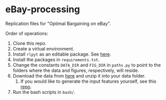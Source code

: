 # eBay-processing
Replication files for "Optimal Bargaining on eBay".

Order of operations:
1. Clone this repo.
2. Create a virtual environment.
3. Install <code>rlpyt</code> as an editable package. See [here](https://github.com/astooke/rlpyt).
4. Install the packages in <code>requirements.txt</code>.
5. Change the constants <code>DATA_DIR</code> and <code>FIG_DIR</code> in <code>paths.py</code> to point to the folders where the data and figures, respectively, will reside.
6. Download the data from [here](https://www.dropbox.com/s/bntba3fd0miissy/eBay.7z?dl=0) and unzip it into your data folder.
   1. If you would like to generate the input features yourself, see this [repo](https://github.com/etangreen/eBay-processing).
7. Run the bash scripts in <code>bash/</code>.
